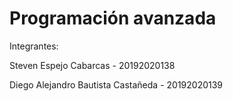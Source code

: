 # Programación avanzada

Integrantes:

Steven Espejo Cabarcas - 20192020138

Diego Alejandro Bautista Castañeda - 20192020139

